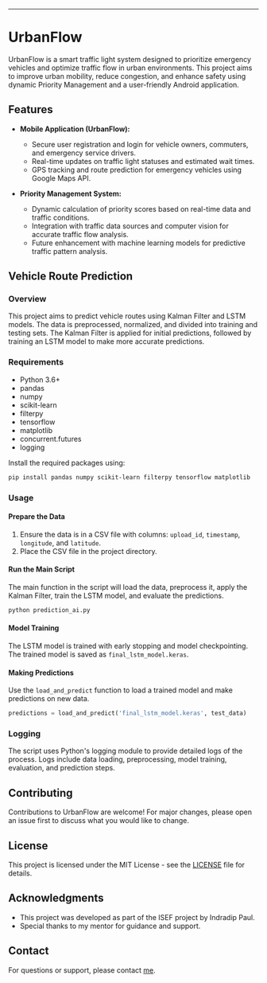 ---

# UrbanFlow

UrbanFlow is a smart traffic light system designed to prioritize emergency vehicles and optimize traffic flow in urban environments. This project aims to improve urban mobility, reduce congestion, and enhance safety using dynamic Priority Management and a user-friendly Android application.

## Features

- **Mobile Application (UrbanFlow):**
  - Secure user registration and login for vehicle owners, commuters, and emergency service drivers.
  - Real-time updates on traffic light statuses and estimated wait times.
  - GPS tracking and route prediction for emergency vehicles using Google Maps API.

- **Priority Management System:**
  - Dynamic calculation of priority scores based on real-time data and traffic conditions.
  - Integration with traffic data sources and computer vision for accurate traffic flow analysis.
  - Future enhancement with machine learning models for predictive traffic pattern analysis.

## Vehicle Route Prediction

### Overview

This project aims to predict vehicle routes using Kalman Filter and LSTM models. The data is preprocessed, normalized, and divided into training and testing sets. The Kalman Filter is applied for initial predictions, followed by training an LSTM model to make more accurate predictions.

### Requirements

- Python 3.6+
- pandas
- numpy
- scikit-learn
- filterpy
- tensorflow
- matplotlib
- concurrent.futures
- logging

Install the required packages using:
```bash
pip install pandas numpy scikit-learn filterpy tensorflow matplotlib
```

### Usage

#### Prepare the Data

1. Ensure the data is in a CSV file with columns: `upload_id`, `timestamp`, `longitude`, and `latitude`.
2. Place the CSV file in the project directory.

#### Run the Main Script

The main function in the script will load the data, preprocess it, apply the Kalman Filter, train the LSTM model, and evaluate the predictions.

```bash
python prediction_ai.py
```

#### Model Training

The LSTM model is trained with early stopping and model checkpointing. The trained model is saved as `final_lstm_model.keras`.

#### Making Predictions

Use the `load_and_predict` function to load a trained model and make predictions on new data.

```python
predictions = load_and_predict('final_lstm_model.keras', test_data)
```

### Logging

The script uses Python's logging module to provide detailed logs of the process. Logs include data loading, preprocessing, model training, evaluation, and prediction steps.

## Contributing

Contributions to UrbanFlow are welcome! For major changes, please open an issue first to discuss what you would like to change.

## License

This project is licensed under the MIT License - see the [LICENSE](LICENSE) file for details.

## Acknowledgments

- This project was developed as part of the ISEF project by Indradip Paul.
- Special thanks to my mentor for guidance and support.

## Contact

For questions or support, please contact [me](mailto:indradip.paul@outlook.com).
